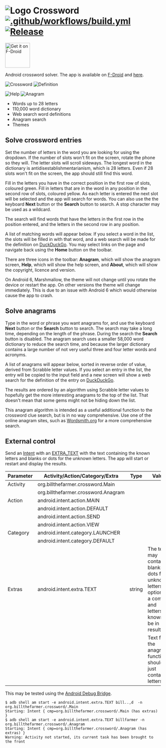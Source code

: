 # ![Logo](src/main/res/drawable-hdpi/ic_launcher.png) Crossword [![.github/workflows/build.yml](https://github.com/billthefarmer/crossword/workflows/.github/workflows/build.yml/badge.svg)](https://github.com/billthefarmer/crossword/actions) [![Release](https://img.shields.io/github/release/billthefarmer/crossword.svg?logo=github)](https://github.com/billthefarmer/crossword/releases)
[<img src="https://fdroid.gitlab.io/artwork/badge/get-it-on.svg" alt="Get it on F-Droid" height="80">](https://f-droid.org/packages/org.billthefarmer.crossword)

Android crossword solver. The app is available on [F-Droid](https://f-droid.org/packages/org.billthefarmer.crossword) and [here](https://github.com/billthefarmer/crossword/releases).

![Crossword](https://github.com/billthefarmer/billthefarmer.github.io/raw/master/images/crossword/Crossword.png) ![Definition](https://github.com/billthefarmer/billthefarmer.github.io/raw/master/images/crossword/Definition.png)

![Help](https://github.com/billthefarmer/billthefarmer.github.io/raw/master/images/crossword/Help.png) ![Anagram](https://github.com/billthefarmer/billthefarmer.github.io/raw/master/images/crossword/Anagram.png)

 * Words up to 28 letters
 * 110,000 word dictionary
 * Web search word definitions
 * Anagram search
 * Themes

## Solve crossword entries
Set the number of letters in the word you are looking for using the
dropdown. If the number of slots won't fit on the screen, rotate the
phone so they will. The letter slots will scroll sideways. The longest
word in the dictionary is antidisestablishmentarianism, which is 28
letters.  Even if 28 slots won't fit on the screen, the app should
still find this word.

Fill in the letters you have in the correct position in the first row
of slots, coloured green. Fill in letters that are in the word in any
position in the second row of slots, coloured yellow. As each letter
is entered the next slot will be selected and the app will search for
words. You can also use the the keyboard **Next** button or the
**Search** button to search. A stop character may be used as a
wildcard.

The search will find words that have the letters in the first row in
the position entered, and the letters in the second row in any
position.

A list of matching words will appear below. If you select a word in the
list, the slots will be filled in with that word, and a web search
will be made for the definition on
[DuckDuckGo](https://duckduckgo.com). You may select links on the page
and navigate back using the **Home** button on the toolbar.

There are three icons in the toolbar: **Anagram**, which will show the
anagram screen, **Help**, which will show the help screen, and
**About**, which will show the copyright, licence and version.

On Android 6, Marshmallow, the theme will not change until you rotate
the device or restart the app. On other versions the theme will change
immediately. This is due to an issue with Android 6 which would
otherwise cause the app to crash.

## Solve anagrams
Type in the word or phrase you want anagrams for, and use the keyboard
**Next** button or the **Search** button to search. The search may
take a long time, depending on the length of the phrase. During the
search the **Search** button is disabled. The anagram search uses a
smaller 58,000 word dictionary to reduce the search time, and because
the larger dictionary contains a large number of not very useful three
and four letter words and acronyms.

A list of anagrams will appear below, sorted in reverse order of
value, derived from Scrabble letter values. If you select an entry in
the list, the entry will be copied to the input field and a new screen
will show a web search for the definition of the entry on
[DuckDuckGo](https://duckduckgo.com).

The results are ordered by an algorithm using Scrabble letter values to
hopefully get the more interesting anagrams to the top of the list. That
doesn't mean that some gems might not be hiding down the list.

This anagram algorithm is intended as a useful additional function to
the crossword clue search, but is in no way comprehensive. Use one of
the online anagram sites, such as [Wordsmith.org](https://wordsmith.org/anagram)
for a more comprehensive search.

## External control
Send an
[Intent](https://developer.android.com/reference/android/content/Intent)
with an
[EXTRA_TEXT](https://developer.android.com/reference/android/content/Intent#EXTRA_TEXT)
with the text containing the known letters and blanks or dots for the
unknown letters. The app will start or restart and display the
results.

| Parameter | Activity/Action/Category/Extra | Type | Value |
| --------- | ------------------------------ | ---- | ----- |
| Activity | org.billthefarmer.crossword.Main |
| | org.billthefarmer.crossword.Anagram |
| Action | android.intent.action.MAIN |
| | android.intent.action.DEFAULT |
| | android.intent.action.SEND |
| | android.intent.action.VIEW |
| Category | android.intent.category.LAUNCHER |
| | android.intent.category.DEFAULT |
| Extras | android.intent.extra.TEXT | string | The text may contain blanks or dots for unknown letters, optionally a comma and letters known to be in results |
| | | | Text for the anagram function should just contain letters |

This may be tested using the [Android Debug
Bridge](https://developer.android.com/studio/command-line/adb#am).
```shell
$ adb shell am start -e android.intent.extra.TEXT bill..,d  -n org.billthefarmer.crossword/.Main
Starting: Intent { cmp=org.billthefarmer.crossword/.Main (has extras) }
$ adb shell am start -e android.intent.extra.TEXT billfarmer -n org.billthefarmer.crossword/.Anagram
Starting: Intent { cmp=org.billthefarmer.crossword/.Anagram (has extras) }
Warning: Activity not started, its current task has been brought to the front
```
